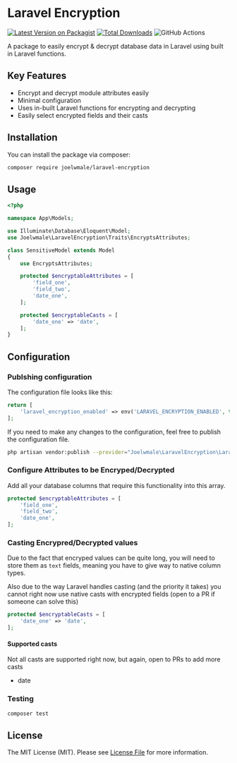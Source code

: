 # Laravel Encryption

[![Latest Version on Packagist](https://img.shields.io/packagist/v/joelwmale/laravel-encryption.svg?style=flat-square)](https://packagist.org/packages/joelwmale/laravel-encryption)
[![Total Downloads](https://img.shields.io/packagist/dt/joelwmale/laravel-encryption.svg?style=flat-square)](https://packagist.org/packages/joelwmale/laravel-encryption)
![GitHub Actions](https://github.com/joelwmale/laravel-encryption/actions/workflows/main.yml/badge.svg)

A package to easily encrypt & decrypt database data in Laravel using built in Laravel functions.

## Key Features

- Encrypt and decrypt module attributes easily
- Minimal configuration
- Uses in-built Laravel functions for encrypting and decrypting
- Easily select encrypted fields and their casts

## Installation

You can install the package via composer:

```bash
composer require joelwmale/laravel-encryption
```

## Usage

```php
<?php

namespace App\Models;

use Illuminate\Database\Eloquent\Model;
use Joelwmale\LaravelEncryption\Traits\EncryptsAttributes;

class SensitiveModel extends Model
{
    use EncryptsAttributes;

    protected $encryptableAttributes = [
        'field_one',
        'field_two',
        'date_one',
    ];

    protected $encryptableCasts = [
        'date_one' => 'date',
    ];
}
```

## Configuration

### Publshing configuration

The configuration file looks like this:

```php
return [
    'laravel_encryption_enabled' => env('LARAVEL_ENCRYPTION_ENABLED', true),
];
```

If you need to make any changes to the configuration, feel free to publish the configuration file.

```sh
php artisan vendor:publish --provider="Joelwmale\LaravelEncryption\LaravelEncryptionServiceProvider"
```

### Configure Attributes to be Encryped/Decrypted

Add all your database columns that require this functionality into this array.

```php
protected $encryptableAttributes = [
    'field_one',
    'field_two',
    'date_one',
];
```


### Casting Encrypred/Decrypted values

Due to the fact that encryped values can be quite long, you will need to store them as `text` fields, meaning you have to give way to native column types.

Also due to the way Laravel handles casting (and the priority it takes) you cannot right now use native casts with encrypted fields (open to a PR if someone can solve this)

```php
protected $encryptableCasts = [
    'date_one' => 'date',
];
```

#### Supported casts

Not all casts are supported right now, but again, open to PRs to add more casts

- date

### Testing

```bash
composer test
```

## License

The MIT License (MIT). Please see [License File](LICENSE.md) for more information.
